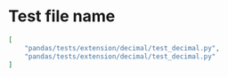 # Test file name

```json
[
    "pandas/tests/extension/decimal/test_decimal.py",
    "pandas/tests/extension/decimal/test_decimal.py"
]
```
